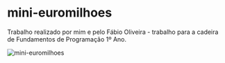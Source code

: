 # mini-euromilhoes
Trabalho realizado por mim e pelo Fábio Oliveira - trabalho para a cadeira de Fundamentos de Programação 1º Ano.

![mini-euromilhoes](https://user-images.githubusercontent.com/84158141/157884780-98d34c1e-c8b0-47ac-a50a-b1d411b49478.PNG)
